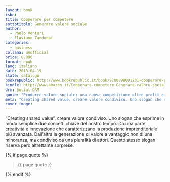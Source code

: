 ```yaml
---
layout: book
isbn: 
title: Cooperare per competere
sottotitolo: Generare valore sociale
author:
  - Paolo Venturi
  - Flaviano Zandonai
categories:
  - business
collana: unofficial
price: 0.99€
format: epub
lang: italiano
date: 2013-04-19
state: catalogo
bookrepublic: http://www.bookrepublic.it/book/9788898001231-cooperare-per-competere-generare-valore-sociale/
kindle: http://www.amazon.it/Cooperare-competere-Generare-valore-sociale-ebook/dp/B00CFS0WSK/
drm: Social DRM
quote: "Produrre valore sociale: una nuova competizione oltre profit e non profit"
meta: "Creating shared value, creare valore condiviso. Uno slogan che esprime in modo semplice due concetti chiave del nostro tempo."
cover_image:
---
```

“Creating shared value”, creare valore condiviso. Uno slogan che esprime in modo semplice due concetti chiave del nostro tempo. Da una parte creatività e innovazione che caratterizzano la produzione imprenditoriale più avanzata. Dall’altra la generazione di valore a vantaggio non di una minoranza, ma condiviso da una pluralità di attori. Questo stesso slogan riserva però altrettante sorprese.

{% if page.quote %}
<blockquote>
    {{ page.quote }}
</blockquote>
{% endif %}